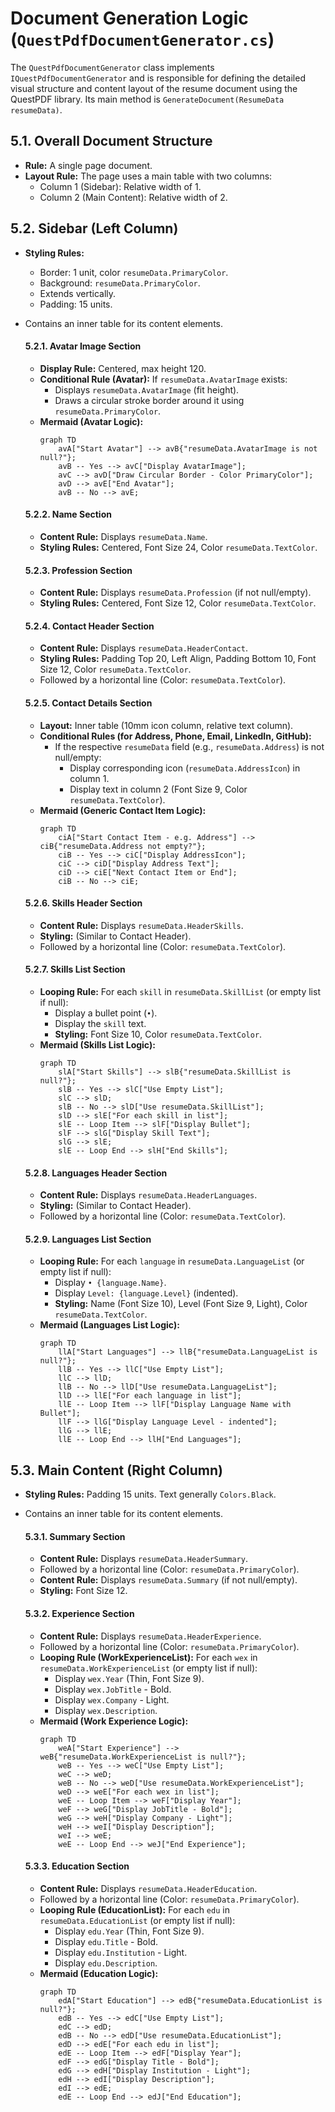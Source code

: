 # Document Generation Logic (`QuestPdfDocumentGenerator.cs`)

The `QuestPdfDocumentGenerator` class implements `IQuestPdfDocumentGenerator` and is responsible for defining the detailed visual structure and content layout of the resume document using the QuestPDF library. Its main method is `GenerateDocument(ResumeData resumeData)`.

## 5.1. Overall Document Structure
*   **Rule:** A single page document.
*   **Layout Rule:** The page uses a main table with two columns:
    *   Column 1 (Sidebar): Relative width of 1.
    *   Column 2 (Main Content): Relative width of 2.

## 5.2. Sidebar (Left Column)
*   **Styling Rules:**
    *   Border: 1 unit, color `resumeData.PrimaryColor`.
    *   Background: `resumeData.PrimaryColor`.
    *   Extends vertically.
    *   Padding: 15 units.
*   Contains an inner table for its content elements.

    #### 5.2.1. Avatar Image Section
    *   **Display Rule:** Centered, max height 120.
    *   **Conditional Rule (Avatar):** If `resumeData.AvatarImage` exists:
        *   Displays `resumeData.AvatarImage` (fit height).
        *   Draws a circular stroke border around it using `resumeData.PrimaryColor`.
    *   **Mermaid (Avatar Logic):**
        ```mermaid
        graph TD
            avA["Start Avatar"] --> avB{"resumeData.AvatarImage is not null?"};
            avB -- Yes --> avC["Display AvatarImage"];
            avC --> avD["Draw Circular Border - Color PrimaryColor"];
            avD --> avE["End Avatar"];
            avB -- No --> avE;
        ```

    #### 5.2.2. Name Section
    *   **Content Rule:** Displays `resumeData.Name`.
    *   **Styling Rules:** Centered, Font Size 24, Color `resumeData.TextColor`.

    #### 5.2.3. Profession Section
    *   **Content Rule:** Displays `resumeData.Profession` (if not null/empty).
    *   **Styling Rules:** Centered, Font Size 12, Color `resumeData.TextColor`.

    #### 5.2.4. Contact Header Section
    *   **Content Rule:** Displays `resumeData.HeaderContact`.
    *   **Styling Rules:** Padding Top 20, Left Align, Padding Bottom 10, Font Size 12, Color `resumeData.TextColor`.
    *   Followed by a horizontal line (Color: `resumeData.TextColor`).

    #### 5.2.5. Contact Details Section
    *   **Layout:** Inner table (10mm icon column, relative text column).
    *   **Conditional Rules (for Address, Phone, Email, LinkedIn, GitHub):**
        *   If the respective `resumeData` field (e.g., `resumeData.Address`) is not null/empty:
            *   Display corresponding icon (`resumeData.AddressIcon`) in column 1.
            *   Display text in column 2 (Font Size 9, Color `resumeData.TextColor`).
    *   **Mermaid (Generic Contact Item Logic):**
        ```mermaid
        graph TD
            ciA["Start Contact Item - e.g. Address"] --> ciB{"resumeData.Address not empty?"};
            ciB -- Yes --> ciC["Display AddressIcon"];
            ciC --> ciD["Display Address Text"];
            ciD --> ciE["Next Contact Item or End"];
            ciB -- No --> ciE;
        ```

    #### 5.2.6. Skills Header Section
    *   **Content Rule:** Displays `resumeData.HeaderSkills`.
    *   **Styling:** (Similar to Contact Header).
    *   Followed by a horizontal line (Color: `resumeData.TextColor`).

    #### 5.2.7. Skills List Section
    *   **Looping Rule:** For each `skill` in `resumeData.SkillList` (or empty list if null):
        *   Display a bullet point (`•`).
        *   Display the `skill` text.
        *   **Styling:** Font Size 10, Color `resumeData.TextColor`.
    *   **Mermaid (Skills List Logic):**
        ```mermaid
        graph TD
            slA["Start Skills"] --> slB{"resumeData.SkillList is null?"};
            slB -- Yes --> slC["Use Empty List"];
            slC --> slD;
            slB -- No --> slD["Use resumeData.SkillList"];
            slD --> slE["For each skill in list"];
            slE -- Loop Item --> slF["Display Bullet"];
            slF --> slG["Display Skill Text"];
            slG --> slE;
            slE -- Loop End --> slH["End Skills"];
        ```

    #### 5.2.8. Languages Header Section
    *   **Content Rule:** Displays `resumeData.HeaderLanguages`.
    *   **Styling:** (Similar to Contact Header).
    *   Followed by a horizontal line (Color: `resumeData.TextColor`).

    #### 5.2.9. Languages List Section
    *   **Looping Rule:** For each `language` in `resumeData.LanguageList` (or empty list if null):
        *   Display `• {language.Name}`.
        *   Display `Level: {language.Level}` (indented).
        *   **Styling:** Name (Font Size 10), Level (Font Size 9, Light), Color `resumeData.TextColor`.
    *   **Mermaid (Languages List Logic):**
        ```mermaid
        graph TD
            llA["Start Languages"] --> llB{"resumeData.LanguageList is null?"};
            llB -- Yes --> llC["Use Empty List"];
            llC --> llD;
            llB -- No --> llD["Use resumeData.LanguageList"];
            llD --> llE["For each language in list"];
            llE -- Loop Item --> llF["Display Language Name with Bullet"];
            llF --> llG["Display Language Level - indented"];
            llG --> llE;
            llE -- Loop End --> llH["End Languages"];
        ```

## 5.3. Main Content (Right Column)
*   **Styling Rules:** Padding 15 units. Text generally `Colors.Black`.
*   Contains an inner table for its content elements.

    #### 5.3.1. Summary Section
    *   **Content Rule:** Displays `resumeData.HeaderSummary`.
    *   Followed by a horizontal line (Color: `resumeData.PrimaryColor`).
    *   **Content Rule:** Displays `resumeData.Summary` (if not null/empty).
    *   **Styling:** Font Size 12.

    #### 5.3.2. Experience Section
    *   **Content Rule:** Displays `resumeData.HeaderExperience`.
    *   Followed by a horizontal line (Color: `resumeData.PrimaryColor`).
    *   **Looping Rule (WorkExperienceList):** For each `wex` in `resumeData.WorkExperienceList` (or empty list if null):
        *   Display `wex.Year` (Thin, Font Size 9).
        *   Display `wex.JobTitle` - Bold.
        *   Display `wex.Company` - Light.
        *   Display `wex.Description`.
    *   **Mermaid (Work Experience Logic):**
        ```mermaid
        graph TD
            weA["Start Experience"] --> weB{"resumeData.WorkExperienceList is null?"};
            weB -- Yes --> weC["Use Empty List"];
            weC --> weD;
            weB -- No --> weD["Use resumeData.WorkExperienceList"];
            weD --> weE["For each wex in list"];
            weE -- Loop Item --> weF["Display Year"];
            weF --> weG["Display JobTitle - Bold"];
            weG --> weH["Display Company - Light"];
            weH --> weI["Display Description"];
            weI --> weE;
            weE -- Loop End --> weJ["End Experience"];
        ```

    #### 5.3.3. Education Section
    *   **Content Rule:** Displays `resumeData.HeaderEducation`.
    *   Followed by a horizontal line (Color: `resumeData.PrimaryColor`).
    *   **Looping Rule (EducationList):** For each `edu` in `resumeData.EducationList` (or empty list if null):
        *   Display `edu.Year` (Thin, Font Size 9).
        *   Display `edu.Title` - Bold.
        *   Display `edu.Institution` - Light.
        *   Display `edu.Description`.
    *   **Mermaid (Education Logic):**
        ```mermaid
        graph TD
            edA["Start Education"] --> edB{"resumeData.EducationList is null?"};
            edB -- Yes --> edC["Use Empty List"];
            edC --> edD;
            edB -- No --> edD["Use resumeData.EducationList"];
            edD --> edE["For each edu in list"];
            edE -- Loop Item --> edF["Display Year"];
            edF --> edG["Display Title - Bold"];
            edG --> edH["Display Institution - Light"];
            edH --> edI["Display Description"];
            edI --> edE;
            edE -- Loop End --> edJ["End Education"];
        ```
```
